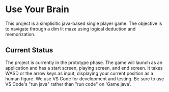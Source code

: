 # Use Your Brain
This project is a simplisitic java-based single player game. The objective is to navigate through a dim lit maze using logical deduction and memorization.

## Current Status
The project is currently in the prototype phase. The game will launch as an application and has a start screen, playing screen, and end screen. It takes WASD or the arrow keys as input, displaying your current position as a human figure. We use VS Code for development and testing. Be sure to use VS Code's "run java" rather than "run code" on 'Game.java'.